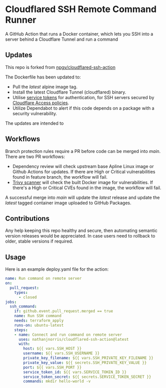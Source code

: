 # Cloudflared SSH Remote Command Runner
A GitHub Action that runs a Docker container, which lets you SSH into a server behind a Cloudflare Tunnel and run a command

## Updates
This repo is forked from [npgy/cloudflared-ssh-action](https://github.com/npgy/cloudflared-ssh-action) 

The Dockerfile has been updated to:
- Pull the _latest_ alpine image tag.
- Install the latest Cloudflare Tunnel (cloudflared) binary.
- Utilise [service tokens](https://developers.cloudflare.com/cloudflare-one/identity/service-tokens/) for authentication, for SSH servers secured by [Cloudflare Access policies](https://developers.cloudflare.com/cloudflare-one/policies/access/).
- Utilize Dependabot to alert if this code depends on a package with a security vulnerability.

The updates are intended to 

## Workflows
Branch protection rules require a PR before code can be merged into _main_. There are two PR workflows:
- Dependency review will check upstream base Apline Linux image or Github Actions for updates. If there are High or Critical vulnerabilities found in feature branch, the workflow will fail. 
- [Trivy scanner](https://github.com/aquasecurity/trivy) will check the built Docker image for vulnerabilities. If there's a High or Critical CVEs found in the image, the workflow will fail. 

A successful merge into _main_ will update the _latest_ release and update the _latest_ tagged container image uploaded to GitHub Packages. 

## Contributions
Any help keeping this repo healthy and secure, then automating semantic version releases would be appreciated. 
In case users need to rollback to older, stable versions if required. 

## Usage

Here is an example deploy.yaml file for the action:  
```yaml
name: Run command on remote server
on:
  pull_request:
    types:
      - closed
jobs:
  ssh_command:
    if: github.event.pull_request.merged == true
    name: Run SSH command
    needs: terraform_apply
    runs-on: ubuntu-latest
    steps:
    - name: Connect and run command on remote server
      uses: nathanjnorris/cloudflared-ssh-action@latest
      with:
        host: ${{ vars.SSH_HOST }}
        username: ${{ vars.SSH_USERNAME }}
        private_key_filename: ${{ vars.SSH_PRIVATE_KEY_FILENAME }}
        private_key_value: ${{ secrets.SSH_PRIVATE_KEY_VALUE }}
        port: ${{ vars.SSH_PORT }}
        service_token_id: ${{ vars.SERVICE_TOKEN_ID }}
        service_token_secret: ${{ secrets.SERVICE_TOKEN_SECRET }}
        commands: mkdir hello-world -v
```
